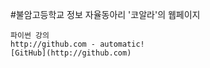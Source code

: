 #불암고등학교 정보 자율동아리 '코알라'의 웹페이지

    파이썬 강의
    http://github.com - automatic!
    [GitHub](http://github.com)

